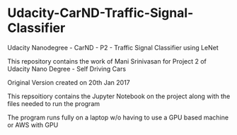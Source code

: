 # Udacity-CarND-Traffic-Signal-Classifier
Udacity Nanodegree - CarND - P2 - Traffic Signal Classifier using LeNet

This repository contains the work of Mani Srinivasan for Project 2 of Udacity Nano Degree - Self Driving Cars

Original Version created on 20th Jan 2017

This repsoitiory contains the Jupyter Notebook on the project along with the files needed to run the program

The program runs fully on a laptop w/o having to use a GPU based machine or AWS with GPU

